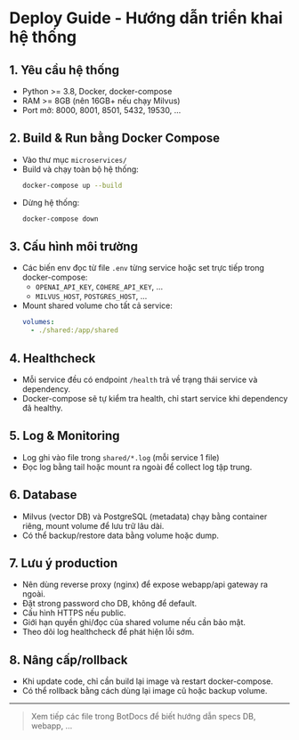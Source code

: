 # Deploy Guide - Hướng dẫn triển khai hệ thống

## 1. Yêu cầu hệ thống
- Python >= 3.8, Docker, docker-compose
- RAM >= 8GB (nên 16GB+ nếu chạy Milvus)
- Port mở: 8000, 8001, 8501, 5432, 19530, ...

## 2. Build & Run bằng Docker Compose
- Vào thư mục `microservices/`
- Build và chạy toàn bộ hệ thống:
  ```bash
  docker-compose up --build
  ```
- Dừng hệ thống:
  ```bash
  docker-compose down
  ```

## 3. Cấu hình môi trường
- Các biến env đọc từ file `.env` từng service hoặc set trực tiếp trong docker-compose:
  - `OPENAI_API_KEY`, `COHERE_API_KEY`, ...
  - `MILVUS_HOST`, `POSTGRES_HOST`, ...
- Mount shared volume cho tất cả service:
  ```yaml
  volumes:
    - ./shared:/app/shared
  ```

## 4. Healthcheck
- Mỗi service đều có endpoint `/health` trả về trạng thái service và dependency.
- Docker-compose sẽ tự kiểm tra health, chỉ start service khi dependency đã healthy.

## 5. Log & Monitoring
- Log ghi vào file trong `shared/*.log` (mỗi service 1 file)
- Đọc log bằng tail hoặc mount ra ngoài để collect log tập trung.

## 6. Database
- Milvus (vector DB) và PostgreSQL (metadata) chạy bằng container riêng, mount volume để lưu trữ lâu dài.
- Có thể backup/restore data bằng volume hoặc dump.

## 7. Lưu ý production
- Nên dùng reverse proxy (nginx) để expose webapp/api gateway ra ngoài.
- Đặt strong password cho DB, không để default.
- Cấu hình HTTPS nếu public.
- Giới hạn quyền ghi/đọc của shared volume nếu cần bảo mật.
- Theo dõi log healthcheck để phát hiện lỗi sớm.

## 8. Nâng cấp/rollback
- Khi update code, chỉ cần build lại image và restart docker-compose.
- Có thể rollback bằng cách dùng lại image cũ hoặc backup volume.

---

> Xem tiếp các file trong BotDocs để biết hướng dẫn specs DB, webapp, ... 